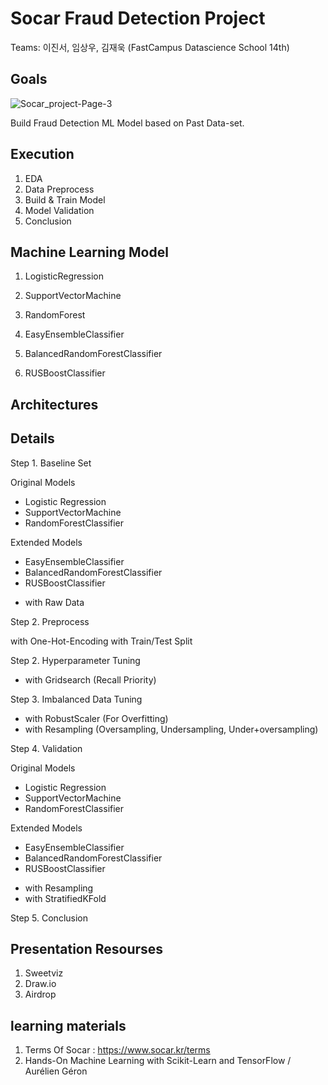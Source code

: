 # Socar Fraud Detection Project

Teams: 이진서, 임상우, 김재욱 (FastCampus Datascience School 14th)



## Goals

![Socar_project-Page-3](https://user-images.githubusercontent.com/68367214/98896242-dd153080-24eb-11eb-86ff-fead8bf79202.png)

Build Fraud Detection ML Model based on Past Data-set.


## Execution

1. EDA 
2. Data Preprocess 
3. Build & Train Model
4. Model Validation
5. Conclusion


## Machine Learning Model

1. LogisticRegression
2. SupportVectorMachine
3. RandomForest

4. EasyEnsembleClassifier
5. BalancedRandomForestClassifier
6. RUSBoostClassifier

## Architectures

## Details

Step 1. Baseline Set 

Original Models
- Logistic Regression
- SupportVectorMachine
- RandomForestClassifier

Extended Models
- EasyEnsembleClassifier
- BalancedRandomForestClassifier
- RUSBoostClassifier

* with Raw Data

Step 2. Preprocess

with One-Hot-Encoding
with Train/Test Split


Step 2. Hyperparameter Tuning 

* with Gridsearch (Recall Priority)


Step 3. Imbalanced Data Tuning

* with RobustScaler (For Overfitting)
* with Resampling (Oversampling, Undersampling, Under+oversampling)


Step 4. Validation

Original Models
- Logistic Regression
- SupportVectorMachine
- RandomForestClassifier

Extended Models
- EasyEnsembleClassifier
- BalancedRandomForestClassifier
- RUSBoostClassifier

* with Resampling
* with StratifiedKFold

 
Step 5. Conclusion


## Presentation Resourses

1. Sweetviz
2. Draw.io
3. Airdrop


## learning materials

1. Terms Of Socar : https://www.socar.kr/terms
2. Hands-On Machine Learning with Scikit-Learn and TensorFlow / Aurélien Géron
